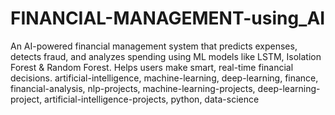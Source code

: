 # FINANCIAL-MANAGEMENT-using_AI
An AI-powered financial management system that predicts expenses, detects fraud, and analyzes spending using ML models like LSTM, Isolation Forest & Random Forest. Helps users make smart, real-time financial decisions.
artificial-intelligence, machine-learning, deep-learning, finance, financial-analysis, nlp-projects, machine-learning-projects, deep-learning-project, artificial-intelligence-projects, python, data-science


